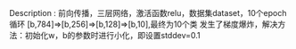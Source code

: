 Description :
前向传播，三层网络，激活函数relu，数据集dataset，10个epoch循环
[b,784]=>[b,256]=>[b,128]=>[b,10],最终为10个类
发生了梯度爆炸，解决方法：初始化w，b的参数时进行小化，即设置stddev=0.1